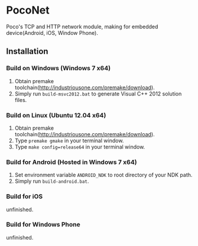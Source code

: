 PocoNet
=======

Poco's TCP and HTTP network module, making for embedded device(Android, iOS, Window Phone).


## Installation

### Build on Windows (Windows 7 x64)

1. Obtain premake toolchain(http://industriousone.com/premake/download).
2. Simply run `build-msvc2012.bat` to generate Visual C++ 2012 solution files.

### Build on Linux (Ubuntu 12.04 x64)

1. Obtain premake toolchain(http://industriousone.com/premake/download).
2. Type `premake gmake` in your terminal window.
3. Type `make config=release64` in your terminal window.

### Build for Android (Hosted in Windows 7 x64)

1. Set environment variable `ANDROID_NDK` to root directory of your NDK path.
2. Simply run `build-android.bat`.

### Build for iOS

unfinished.

### Build for Windows Phone

unfinished. 
